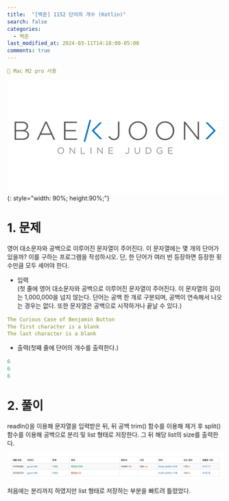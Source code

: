 ```yaml
---
title:  "[백준] 1152 단어의 개수 (Kotlin)"
search: false
categories: 
  - 백준
last_modified_at: 2024-03-11T14:18:00-05:00
comments: true 
---
```

```yaml
📌 Mac M2 pro 사용
```
<!--
블럭 사용법
 ```yaml
```
!-->

<!-- 
[Ruby install](https://rubyinstaller.org/downloads/) 하이퍼 링크
![rubyinstaller](/assets/image/Jekll-minimal_mistakes/rubyinstaller.PNG) 이미지
<mark style='background-color: #fff5b1'>...</mark><br> 형광팬처리
<script src="https://gist.github.com/heui-yong/9f6cd0c69c8780228cbee7c9b324b2f8.js"></script> 소스코드
--> 

![BeakJoon-logo](/assets/image/BeakJoon/BaekJoon.png){: style="width: 90%; height:90%;"}

<h1>1. 문제</h1>
  영어 대소문자와 공백으로 이루어진 문자열이 주어진다. 이 문자열에는 몇 개의 단어가 있을까? 이를 구하는 프로그램을 작성하시오. 단, 한 단어가 여러 번 등장하면 등장한 횟수만큼 모두 세어야 한다.

  - 입력<br>
  (첫 줄에 영어 대소문자와 공백으로 이루어진 문자열이 주어진다. 이 문자열의 길이는 1,000,000을 넘지 않는다. 단어는 공백 한 개로 구분되며, 공백이 연속해서 나오는 경우는 없다. 또한 문자열은 공백으로 시작하거나 끝날 수 있다.)
  ```yaml
  The Curious Case of Benjamin Button
  The first character is a blank
  The last character is a blank	
  ```

  - 출력(첫째 줄에 단어의 개수를 출력한다.)
  ```yaml
  6 
  6 
  6 
  ```

<h1>2. 풀이</h1>
<script src="https://gist.github.com/heui-yong/811d72726e1aa80a933fefde5b951f7f.js"></script>
 readln()을 이용해 문자열을 입력받은 뒤, 뒤 공백 trim() 함수를 이용해 제거 후 split() 함수를 이용해 공백으로 분리 및 list 형태로 저장한다. 그 뒤 해당 list의 size를 출력한다.<br>

![beakjoon-1](/assets/image/beak_joon_1152/beak_joon_1152_1.png)<br>

처음에는 분리까지 하였지만 list 형태로 저장하는 부분을 빠트려 틀렸었다.
